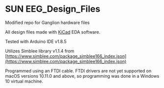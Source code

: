 # SUN EEG_Design_Files
Modified repo for Ganglion hardware files

All design files made with [KiCad](http://kicad-pcb.org/) EDA software.

Tested with Arduino IDE v1.8.5

Utilizes Simblee library v1.1.4 from [https://www.simblee.com/package_simblee166_index.json](https://www.simblee.com/package_simblee166_index.json)

Programmed using an FTDI cable. FTDI drivers are not yet supported on macOS versions 10.11.0 and above, so programming was done in a Windows 10 virtual machine.
